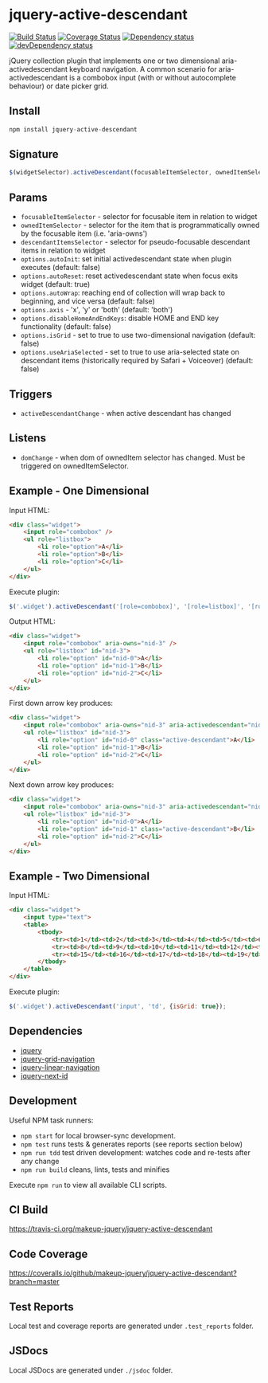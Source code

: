 # jquery-active-descendant

<p>
    <a href="https://travis-ci.org/makeup-jquery/jquery-active-descendant"><img src="https://api.travis-ci.org/makeup-jquery/jquery-active-descendant.svg?branch=master" alt="Build Status" /></a>
    <a href='https://coveralls.io/github/makeup-jquery/jquery-active-descendant?branch=master'><img src='https://coveralls.io/repos/makeup-jquery/jquery-active-descendant/badge.svg?branch=master&service=github' alt='Coverage Status' /></a>
    <a href="https://david-dm.org/makeup-jquery/jquery-active-descendant"><img src="https://david-dm.org/makeup-jquery/jquery-active-descendant.svg" alt="Dependency status" /></a>
    <a href="https://david-dm.org/makeup-jquery/jquery-active-descendant#info=devDependencies"><img src="https://david-dm.org/makeup-jquery/jquery-active-descendant/dev-status.svg" alt="devDependency status" /></a>
</p>

jQuery collection plugin that implements one or two dimensional aria-activedescendant keyboard navigation. A common scenario for aria-activedescendant is a combobox input (with or without autocomplete behaviour) or date picker grid.

## Install

```js
npm install jquery-active-descendant
```

## Signature

```js
$(widgetSelector).activeDescendant(focusableItemSelector, ownedItemSelector, descendantItemsSelector, options);
```

## Params

* `focusableItemSelector` - selector for focusable item in relation to widget
* `ownedItemSelector` - selector for the item that is programmatically owned by the focusable item (i.e. 'aria-owns')
* `descendantItemsSelector` - selector for pseudo-focusable descendant items in relation to widget
* `options.autoInit`: set initial activedescendant state when plugin executes (default: false)
* `options.autoReset`: reset activedescendant state when focus exits widget (default: true)
* `options.autoWrap`: reaching end of collection will wrap back to beginning, and vice versa (default: false)
* `options.axis` - 'x', 'y' or 'both' (default: 'both')
* `options.disableHomeAndEndKeys`: disable HOME and END key functionality (default: false)
* `options.isGrid` - set to true to use two-dimensional navigation (default: false)
* `options.useAriaSelected` - set to true to use aria-selected state on descendant items (historically required by Safari + Voiceover) (default: false)

## Triggers

* `activeDescendantChange` - when active descendant has changed

## Listens

* `domChange` - when dom of ownedItem selector has changed. Must be triggered on ownedItemSelector.

## Example - One Dimensional

Input HTML:

```html
<div class="widget">
    <input role="combobox" />
    <ul role="listbox">
        <li role="option">A</li>
        <li role="option">B</li>
        <li role="option">C</li>
    </ul>
</div>
```

Execute plugin:

```js
$('.widget').activeDescendant('[role=combobox]', '[role=listbox]', '[role=option]', { axis: 'y'});
```

Output HTML:

```html
<div class="widget">
    <input role="combobox" aria-owns="nid-3" />
    <ul role="listbox" id="nid-3">
        <li role="option" id="nid-0">A</li>
        <li role="option" id="nid-1">B</li>
        <li role="option" id="nid-2">C</li>
    </ul>
</div>
```

First down arrow key produces:

```html
<div class="widget">
    <input role="combobox" aria-owns="nid-3" aria-activedescendant="nid-0" />
    <ul role="listbox" id="nid-3">
        <li role="option" id="nid-0" class="active-descendant">A</li>
        <li role="option" id="nid-1">B</li>
        <li role="option" id="nid-2">C</li>
    </ul>
</div>
```

Next down arrow key produces:

```html
<div class="widget">
    <input role="combobox" aria-owns="nid-3" aria-activedescendant="nid-1" />
    <ul role="listbox" id="nid-3">
        <li role="option" id="nid-0">A</li>
        <li role="option" id="nid-1" class="active-descendant">B</li>
        <li role="option" id="nid-2">C</li>
    </ul>
</div>
```

## Example - Two Dimensional

Input HTML:

```html
<div class="widget">
    <input type="text">
    <table>
        <tbody>
            <tr><td>1</td><td>2</td><td>3</td><td>4</td><td>5</td><td>6</td><td>7</td></tr>
            <tr><td>8</td><td>9</td><td>10</td><td>11</td><td>12</td><td>13</td><td>14</td></tr>
            <tr><td>15</td><td>16</td><td>17</td><td>18</td><td>19</td><td>20</td><td>21</td></tr>
        </tbody>
    </table>
</div>
```

Execute plugin:

```js
$('.widget').activeDescendant('input', 'td', {isGrid: true});
```

## Dependencies

* [jquery](https://jquery.com/)
* [jquery-grid-navigation](https://github.com/makeup-jquery/jquery-grid-navigation)
* [jquery-linear-navigation](https://github.com/makeup-jquery/jquery-linear-navigation)
* [jquery-next-id](https://github.com/makeup-jquery/jquery-next-id)

## Development

Useful NPM task runners:

* `npm start` for local browser-sync development.
* `npm test` runs tests & generates reports (see reports section below)
* `npm run tdd` test driven development: watches code and re-tests after any change
* `npm run build` cleans, lints, tests and minifies

Execute `npm run` to view all available CLI scripts.

## CI Build

https://travis-ci.org/makeup-jquery/jquery-active-descendant

## Code Coverage

https://coveralls.io/github/makeup-jquery/jquery-active-descendant?branch=master

## Test Reports

Local test and coverage reports are generated under `.test_reports` folder.

## JSDocs

Local JSDocs are generated under `./jsdoc` folder.
